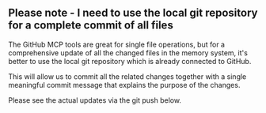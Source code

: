 ## Please note - I need to use the local git repository for a complete commit of all files

The GitHub MCP tools are great for single file operations, but for a comprehensive update of all the changed files in the memory system, it's better to use the local git repository which is already connected to GitHub.

This will allow us to commit all the related changes together with a single meaningful commit message that explains the purpose of the changes.

Please see the actual updates via the git push below.